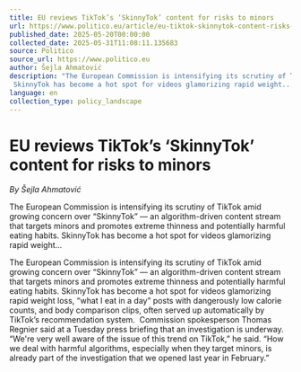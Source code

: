 ```yaml
---
title: EU reviews TikTok’s ‘SkinnyTok’ content for risks to minors
url: https://www.politico.eu/article/eu-tiktok-skinnytok-content-risks-minors-calories-fyp-algorithm-digital-services-act/
published_date: 2025-05-20T00:00:00
collected_date: 2025-05-31T11:08:11.135683
source: Politico
source_url: https://www.politico.eu
author: Šejla Ahmatović
description: "The European Commission is intensifying its scrutiny of TikTok amid growing concern over “SkinnyTok” — an algorithm-driven content stream that targets minors and promotes extreme thinness and potentially harmful eating habits. 
 SkinnyTok has become a hot spot for videos glamorizing rapid weight..."
language: en
collection_type: policy_landscape
---
```


# EU reviews TikTok’s ‘SkinnyTok’ content for risks to minors

*By Šejla Ahmatović*

The European Commission is intensifying its scrutiny of TikTok amid growing concern over “SkinnyTok” — an algorithm-driven content stream that targets minors and promotes extreme thinness and potentially harmful eating habits. 
 SkinnyTok has become a hot spot for videos glamorizing rapid weight...

The European Commission is intensifying its scrutiny of TikTok amid growing concern over “SkinnyTok” — an algorithm-driven content stream that targets minors and promotes extreme thinness and potentially harmful eating habits. 
 SkinnyTok has become a hot spot for videos glamorizing rapid weight loss, “what I eat in a day” posts with dangerously low calorie counts, and body comparison clips, often served up automatically by TikTok’s recommendation system.  
 Commission spokesperson Thomas Regnier said at a Tuesday press briefing that an investigation is underway. “We're very well aware of the issue of this trend on TikTok,” he said. “How we deal with harmful algorithms, especially when they target minors, is already part of the investigation that we opened last year in February.”